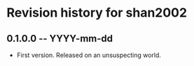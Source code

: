 # Revision history for shan2002

## 0.1.0.0  -- YYYY-mm-dd

* First version. Released on an unsuspecting world.
